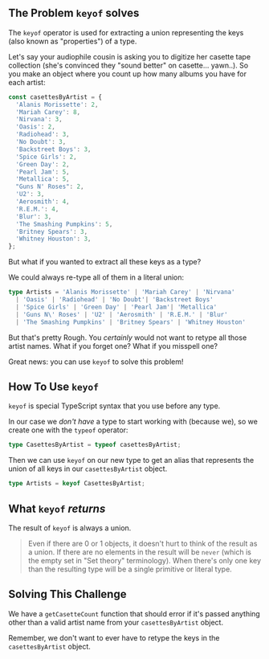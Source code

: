 ## The Problem `keyof` solves

The `keyof` operator is used for extracting a union representing the keys (also known as "properties") of a type.

Let's say your audiophile cousin is asking you to digitize her casette tape collection (she's convinced they "sound better" on casette... yawn..). So you make an object where you count up how many albums you have for each artist:

<!-- no need to complicate the reading of this by some having quotes and some not (which is made especially distracting by the fact that they show up syntax highlighted different colors) -->
<!-- prettier-ignore -->
```ts
const casettesByArtist = {
  'Alanis Morissette': 2,
  'Mariah Carey': 8,
  'Nirvana': 3,
  'Oasis': 2,
  'Radiohead': 3,
  'No Doubt': 3,
  'Backstreet Boys': 3,
  'Spice Girls': 2,
  'Green Day': 2,
  'Pearl Jam': 5,
  'Metallica': 5,
  "Guns N' Roses": 2,
  'U2': 3,
  'Aerosmith': 4,
  'R.E.M.': 4,
  'Blur': 3,
  'The Smashing Pumpkins': 5,
  'Britney Spears': 3,
  'Whitney Houston': 3,
};
```

But what if you wanted to extract all these keys as a type?

We could always re-type all of them in a literal union:

<!-- want to not raise distracting syntax questions about starting with `|` and also keep it on fewer lines in the prompt window -->
<!-- prettier-ignore -->
```ts
type Artists = 'Alanis Morissette' | 'Mariah Carey' | 'Nirvana'
  | 'Oasis' | 'Radiohead' | 'No Doubt'| 'Backstreet Boys'
  | 'Spice Girls' | 'Green Day' | 'Pearl Jam'| 'Metallica'
  | 'Guns N\' Roses' | 'U2' | 'Aerosmith' | 'R.E.M.' | 'Blur'
  | 'The Smashing Pumpkins' | 'Britney Spears' | 'Whitney Houston'
```

But that's pretty Rough. You _certainly_ would not want to retype all those artist names. What if you forget one? What if you misspell one?

Great news: you can use `keyof` to solve this problem!

## How To Use `keyof`

`keyof` is special TypeScript syntax that you use before any type.

In our case we _don't have_ a type to start working with (because we), so we create one with the `typeof` operator:

```ts
type CasettesByArtist = typeof casettesByArtist;
```

Then we can use `keyof` on our new type to get an alias that represents the union of all keys in our `casettesByArtist` object.

```ts
type Artists = keyof CasettesByArtist;
```

## What `keyof` _returns_

The result of `keyof` is always a union.

> Even if there are 0 or 1 objects, it doesn't hurt to think of the result as a union. If there are no elements in the result will be `never` (which is the empty set in "Set theory" terminology). When there's only one key than the resulting type will be a single primitive or literal type.

## Solving This Challenge

We have a `getCasetteCount` function that should error if it's passed anything other than a valid artist name from your `casettesByArtist` object.

Remember, we don't want to ever have to retype the keys in the `casettesByArtist` object.
